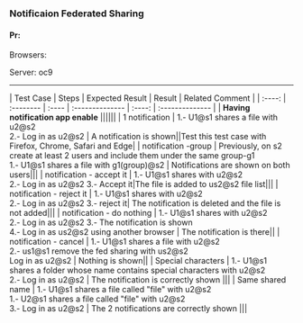 ###  Notificaion Federated Sharing 

#### Pr:  

Browsers:


Server:
oc9

---

 
| Test Case | Steps | Expected Result | Result | Related Comment |
| :----: | :-------- | :---- | :-------------- | :----: | :-------------- |
| **Having notification app enable** ||||||
|  1 notification | 1.- U1@s1 shares a file with u2@s2 <br> 2.- Log in as u2@s2 | A notification is shown||Test this test case with Firefox, Chrome, Safari and Edge|
| notification -group | Previously, on s2 create at least 2 users and include them under the same group-g1 <br> 1.- U1@s1 shares a file with g1(group)@s2 | Notifications are shown on both users|||
| notification - accept it | 1.- U1@s1 shares with u2@s2 <br> 2.- Log in as u2@s2 3.- Accept it|The file is added to us2@s2 file list|||
| notification - reject it | 1.- U1@s1 shares with u2@s2 <br> 2.- Log in as u2@s2 3.- reject it| The notification is deleted and the file is not added|||
| notification - do nothing | 1.- U1@s1 shares with u2@s2 <br> 2.- Log in as u2@s2 3.- The notification is shown <br> 4.- Log in as us2@s2 using another browser | The notification is there||
| notification - cancel | 1.- U1@s1 shares a file with u2@s2 <br> 2.- us1@s1 remove the fed sharing with us2@s2 <br>  Log in as u2@s2 | Nothing is shown||
|  Special characters |  1.- U1@s1 shares a folder whose name contains special characters with u2@s2 <br> 2.- Log in as u2@s2 | The notification is correctly shown |||
|  Same shared name |  1.- U1@s1 shares a file called "file" with u2@s2 <br>  1.- U2@s1 shares a file called "file" with u2@s2 <br> 3.- Log in as u2@s2 | The 2 notifications are correctly shown |||

